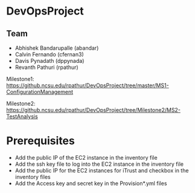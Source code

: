 # DevOpsProject

## Team
* Abhishek Bandarupalle (abandar)
* Calvin Fernando (cfernan3)
* Davis Pynadath (dppynada)
* Revanth Pathuri (rpathur)


Milestone1: https://github.ncsu.edu/rpathur/DevOpsProject/tree/master/MS1-ConfigurationManagement

Milestone2: https://github.ncsu.edu/rpathur/DevOpsProject/tree/Milestone2/MS2-TestAnalysis

# Prerequisites

* Add the public IP of the EC2 instance in the inventory file
* Add the ssh key file to log into the EC2 instance in the inventory file
* Add the public IP for the EC2 instances for iTrust and checkbox in the inventory files 
* Add the Access key and secret key in the Provision*.yml files
